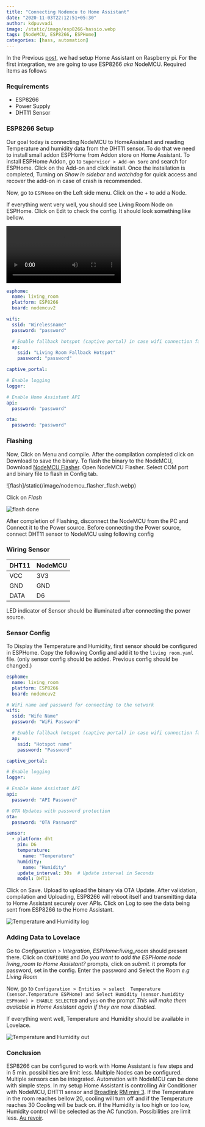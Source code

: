 ```yaml
---
title: "Connecting Nodemcu to Home Assistant"
date: "2020-11-03T22:12:51+05:30"
author: kdpuvvadi
image: /static/image/esp8266-hassio.webp
tags: [NodeMCU, ESP8266, ESPHome]
categories: [hass, automation]
---
```


In the Previous [post](/home-assistant-setup "Home Assistant setup on Raspberry Pi"), we had setup Home Assistant on Raspberry pi. For the first integration, we are going to use ESP8266 *aka* NodeMCU. Required items as follows

### Requirements

- ESP8266
- Power Supply
- DHT11 Sensor

### ESP8266 Setup

Our goal today is connecting NodeMCU to HomeAssistant and reading Temperature and humidity data from the DHT11 sensor. To do that we need to install small addon ESPHome from Addon store on Home Assistant. To install ESPHome Addon, go to `Supervisor > Add-on Sore` and search for ESPHome. Click on the Add-on and click install. Once the installation is completed, Turning on *Show in sidebar* and *watchdog* for quick access and recover the add-on in case of crash is recommended.

Now, go to `ESPHome` on the Left side menu. Click on the + to add a Node.

If everything went very well, you should see Living Room Node on ESPHome. Click on Edit to check the config. It should look something like bellow.

![esphome setup](/static/image/esphome_node_setup.webm)

```yaml
esphome:
  name: living_room
  platform: ESP8266
  board: nodemcuv2

wifi:
  ssid: "Wirelessname"
  password: "password"

  # Enable fallback hotspot (captive portal) in case wifi connection fails
  ap:
    ssid: "Living Room Fallback Hotspot"
    password: "password"

captive_portal:

# Enable logging
logger:

# Enable Home Assistant API
api:
  password: "password"

ota:
  password: "password"
```

### Flashing

Now, Click on Menu and compile. After the compilation completed click on Download to save the binary. To flash the binary to the NodeMCU, Download [NodeMCU Flasher](https://github.com/nodemcu/nodemcu-flasher). Open NodeMCU Flasher. Select COM port and binary file to flash in Config tab.

![flash]/static(/image/nodemcu_flasher_flash.webp)

Click on *Flash*

![flash done](/static/image/nodemcu_flash_done.webp)

After completion of Flashing, disconnect the NodeMCU from the PC and Connect it to the Power source. Before connecting the Power source, connect DHT11 sensor to NodeMCU using following config

### Wiring Sensor

| DHT11 | NodeMCU |
|-------|---------|
| VCC   | 3V3     |
| GND   | GND     |
| DATA  | D6      |

LED indicator of Sensor should be illuminated after connecting the power source.

### Sensor Config

To Display the Temperature and Humidity, first sensor should be configured in ESPHome. Copy the following Config and add it to the `living room.yaml` file. (only sensor config should be added. Previous config should be changed.)

```yaml
esphome:
  name: living_room
  platform: ESP8266
  board: nodemcuv2

# WiFi name and password for connecting to the network
wifi:
  ssid: "Wife Name"
  password: "WiFi Password"

  # Enable fallback hotspot (captive portal) in case wifi connection fails
  ap:
    ssid: "Hotspot name"
    password: "Password"

captive_portal:

# Enable logging
logger:

# Enable Home Assistant API
api:
  password: "API Password"

# OTA Updates with password protection
ota:
  password: "OTA Password"

sensor:
  - platform: dht
    pin: D6
    temperature:
      name: "Temperature"
    humidity:
      name: "Humidity"
    update_interval: 30s  # Update interval in Seconds
    model: DHT11
```

Click on Save. Upload to upload the binary via OTA Update. After validation, compilation and Uploading, ESP8266 will reboot itself and transmitting data to Home Assistant securely over APIs.
Click on Log to see the data being sent from ESP8266 to the Home Assistant.

![Temperature and Humidity log](/static/image/esp8266_temp_humid_log.webp)

### Adding Data to Lovelace

Go to *Configuration > Integration*, *ESPHome:living_room* should present there. Click on `CONFIGURE` and *Do you want to add the ESPHome node living_room to Home Assistant?* prompts, click on *submit*. it prompts for password, set in the config. Enter the password and Select the Room *e.g Living Room*

Now, go to `Configuration > Entities > select  Temperature (sensor.Temperature ESPHome) and Select Humidity (sensor.humidity ESPHome) > ENABLE SELECTED` and `yes` on the prompt *This will make them available in Home Assistant again if they are now disabled.*

If everything went well, Temperature and Humidity should be available in Lovelace.

![Temperature and Humidity out](/static/image/esphome_temp_humid_out.webp)

### Conclusion

ESP8266 can be configured to work with Home Assistant is few steps and in 5 min. possibilities are limit less. Multiple Nodes can be configured. Multiple sensors can be integrated. Automation with NodeMCU can be done with simple steps. In my setup Home Assistant is controlling Air Conditioner with NodeMCU, DHT11 sensor and [Broadlink](https://www.ibroadlink.com/) [RM mini 3](https://www.amazon.in/BroadLink-Universal-Control-RM-MINI3/dp/B01G1PZUK2). If the Temperature in the room reaches bellow 20, cooling will turn off and if the Temperature reaches 30 Cooling will be back on. if the Humidity is too high or too low, Humidity control will be selected as the AC function. Possibilities are limit less. [Au revoir](#conclusion).
